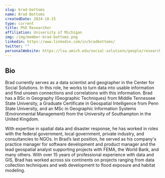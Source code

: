 ```yaml
---
slug: brad-bottoms
name: Brad Bottoms
createdDate: 2024-10-15
type: current
title: PhD Researcher
affiliation: University of Michigan
img: /img/member-brad-bottoms.png
linkedin: https://www.linkedin.com/in/bradbottoms/
twitter: ""
personalWebsite: https://lsa.umich.edu/social-solutions/people/research/bottoms.html
---
```


## Bio
Brad currently serves as a data scientist and geographer in the Center for Social Solutions. In this role, he works to turn data into usable information and find unseen connections and correlations with this information. Brad has a BSc in Geography (Geographic Techniques) from Middle Tennessee State University, a Graduate Certificate in Geospatial Intelligence from Penn State University, and an MSc in Geographic Information Systems (Environmental Management) from the University of Southampton in the United Kingdom.

With expertise in spatial data and disaster response, he has worked in roles with the federal government, local government, private industry, and consultancies to NGOs. In Brad’s last position, he served as his company's practice manager for software development and product manager and the lead geospatial analyst supporting projects with FEMA, the World Bank, and many others. With over 15 years of professional experience with data and GIS, Brad has worked across six continents on projects ranging from data collection techniques and web development to flood exposure and habitat modeling.